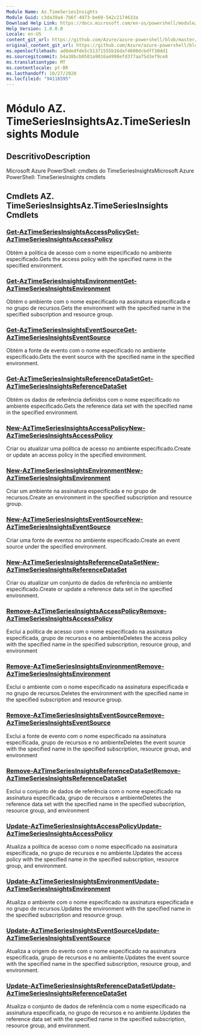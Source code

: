 ```yaml
---
Module Name: Az.TimeSeriesInsights
Module Guid: c3da39a4-7b6f-4973-be69-542c2174633a
Download Help Link: https://docs.microsoft.com/en-us/powershell/module/az.timeseriesinsights
Help Version: 1.0.0.0
Locale: en-US
content_git_url: https://github.com/Azure/azure-powershell/blob/master/src/TimeSeriesInsights/help/Az.TimeSeriesInsights.md
original_content_git_url: https://github.com/Azure/azure-powershell/blob/master/src/TimeSeriesInsights/help/Az.TimeSeriesInsights.md
ms.openlocfilehash: ad8dedfde5c51371555b16daf4600dcbdff30dd1
ms.sourcegitcommit: b4a38bcb0501a9016a4998efd377aa75d3ef9ce8
ms.translationtype: MT
ms.contentlocale: pt-BR
ms.lasthandoff: 10/27/2020
ms.locfileid: "94116595"
---
```

# <span data-ttu-id="695ba-101">Módulo AZ. TimeSeriesInsights</span><span class="sxs-lookup"><span data-stu-id="695ba-101">Az.TimeSeriesInsights Module</span></span>
## <span data-ttu-id="695ba-102">Descritivo</span><span class="sxs-lookup"><span data-stu-id="695ba-102">Description</span></span>
<span data-ttu-id="695ba-103">Microsoft Azure PowerShell: cmdlets do TimeSeriesInsights</span><span class="sxs-lookup"><span data-stu-id="695ba-103">Microsoft Azure PowerShell: TimeSeriesInsights cmdlets</span></span>

## <span data-ttu-id="695ba-104">Cmdlets AZ. TimeSeriesInsights</span><span class="sxs-lookup"><span data-stu-id="695ba-104">Az.TimeSeriesInsights Cmdlets</span></span>
### [<span data-ttu-id="695ba-105">Get-AzTimeSeriesInsightsAccessPolicy</span><span class="sxs-lookup"><span data-stu-id="695ba-105">Get-AzTimeSeriesInsightsAccessPolicy</span></span>](Get-AzTimeSeriesInsightsAccessPolicy.md)
<span data-ttu-id="695ba-106">Obtém a política de acesso com o nome especificado no ambiente especificado.</span><span class="sxs-lookup"><span data-stu-id="695ba-106">Gets the access policy with the specified name in the specified environment.</span></span>

### [<span data-ttu-id="695ba-107">Get-AzTimeSeriesInsightsEnvironment</span><span class="sxs-lookup"><span data-stu-id="695ba-107">Get-AzTimeSeriesInsightsEnvironment</span></span>](Get-AzTimeSeriesInsightsEnvironment.md)
<span data-ttu-id="695ba-108">Obtém o ambiente com o nome especificado na assinatura especificada e no grupo de recursos.</span><span class="sxs-lookup"><span data-stu-id="695ba-108">Gets the environment with the specified name in the specified subscription and resource group.</span></span>

### [<span data-ttu-id="695ba-109">Get-AzTimeSeriesInsightsEventSource</span><span class="sxs-lookup"><span data-stu-id="695ba-109">Get-AzTimeSeriesInsightsEventSource</span></span>](Get-AzTimeSeriesInsightsEventSource.md)
<span data-ttu-id="695ba-110">Obtém a fonte de evento com o nome especificado no ambiente especificado.</span><span class="sxs-lookup"><span data-stu-id="695ba-110">Gets the event source with the specified name in the specified environment.</span></span>

### [<span data-ttu-id="695ba-111">Get-AzTimeSeriesInsightsReferenceDataSet</span><span class="sxs-lookup"><span data-stu-id="695ba-111">Get-AzTimeSeriesInsightsReferenceDataSet</span></span>](Get-AzTimeSeriesInsightsReferenceDataSet.md)
<span data-ttu-id="695ba-112">Obtém os dados de referência definidos com o nome especificado no ambiente especificado.</span><span class="sxs-lookup"><span data-stu-id="695ba-112">Gets the reference data set with the specified name in the specified environment.</span></span>

### [<span data-ttu-id="695ba-113">New-AzTimeSeriesInsightsAccessPolicy</span><span class="sxs-lookup"><span data-stu-id="695ba-113">New-AzTimeSeriesInsightsAccessPolicy</span></span>](New-AzTimeSeriesInsightsAccessPolicy.md)
<span data-ttu-id="695ba-114">Criar ou atualizar uma política de acesso no ambiente especificado.</span><span class="sxs-lookup"><span data-stu-id="695ba-114">Create or update an access policy in the specified environment.</span></span>

### [<span data-ttu-id="695ba-115">New-AzTimeSeriesInsightsEnvironment</span><span class="sxs-lookup"><span data-stu-id="695ba-115">New-AzTimeSeriesInsightsEnvironment</span></span>](New-AzTimeSeriesInsightsEnvironment.md)
<span data-ttu-id="695ba-116">Criar um ambiente na assinatura especificada e no grupo de recursos.</span><span class="sxs-lookup"><span data-stu-id="695ba-116">Create an environment in the specified subscription and resource group.</span></span>

### [<span data-ttu-id="695ba-117">New-AzTimeSeriesInsightsEventSource</span><span class="sxs-lookup"><span data-stu-id="695ba-117">New-AzTimeSeriesInsightsEventSource</span></span>](New-AzTimeSeriesInsightsEventSource.md)
<span data-ttu-id="695ba-118">Criar uma fonte de eventos no ambiente especificado.</span><span class="sxs-lookup"><span data-stu-id="695ba-118">Create an event source under the specified environment.</span></span>

### [<span data-ttu-id="695ba-119">New-AzTimeSeriesInsightsReferenceDataSet</span><span class="sxs-lookup"><span data-stu-id="695ba-119">New-AzTimeSeriesInsightsReferenceDataSet</span></span>](New-AzTimeSeriesInsightsReferenceDataSet.md)
<span data-ttu-id="695ba-120">Criar ou atualizar um conjunto de dados de referência no ambiente especificado.</span><span class="sxs-lookup"><span data-stu-id="695ba-120">Create or update a reference data set in the specified environment.</span></span>

### [<span data-ttu-id="695ba-121">Remove-AzTimeSeriesInsightsAccessPolicy</span><span class="sxs-lookup"><span data-stu-id="695ba-121">Remove-AzTimeSeriesInsightsAccessPolicy</span></span>](Remove-AzTimeSeriesInsightsAccessPolicy.md)
<span data-ttu-id="695ba-122">Exclui a política de acesso com o nome especificado na assinatura especificada, grupo de recursos e no ambiente</span><span class="sxs-lookup"><span data-stu-id="695ba-122">Deletes the access policy with the specified name in the specified subscription, resource group, and environment</span></span>

### [<span data-ttu-id="695ba-123">Remove-AzTimeSeriesInsightsEnvironment</span><span class="sxs-lookup"><span data-stu-id="695ba-123">Remove-AzTimeSeriesInsightsEnvironment</span></span>](Remove-AzTimeSeriesInsightsEnvironment.md)
<span data-ttu-id="695ba-124">Exclui o ambiente com o nome especificado na assinatura especificada e no grupo de recursos.</span><span class="sxs-lookup"><span data-stu-id="695ba-124">Deletes the environment with the specified name in the specified subscription and resource group.</span></span>

### [<span data-ttu-id="695ba-125">Remove-AzTimeSeriesInsightsEventSource</span><span class="sxs-lookup"><span data-stu-id="695ba-125">Remove-AzTimeSeriesInsightsEventSource</span></span>](Remove-AzTimeSeriesInsightsEventSource.md)
<span data-ttu-id="695ba-126">Exclui a fonte de evento com o nome especificado na assinatura especificada, grupo de recursos e no ambiente</span><span class="sxs-lookup"><span data-stu-id="695ba-126">Deletes the event source with the specified name in the specified subscription, resource group, and environment</span></span>

### [<span data-ttu-id="695ba-127">Remove-AzTimeSeriesInsightsReferenceDataSet</span><span class="sxs-lookup"><span data-stu-id="695ba-127">Remove-AzTimeSeriesInsightsReferenceDataSet</span></span>](Remove-AzTimeSeriesInsightsReferenceDataSet.md)
<span data-ttu-id="695ba-128">Exclui o conjunto de dados de referência com o nome especificado na assinatura especificada, grupo de recursos e ambiente</span><span class="sxs-lookup"><span data-stu-id="695ba-128">Deletes the reference data set with the specified name in the specified subscription, resource group, and environment</span></span>

### [<span data-ttu-id="695ba-129">Update-AzTimeSeriesInsightsAccessPolicy</span><span class="sxs-lookup"><span data-stu-id="695ba-129">Update-AzTimeSeriesInsightsAccessPolicy</span></span>](Update-AzTimeSeriesInsightsAccessPolicy.md)
<span data-ttu-id="695ba-130">Atualiza a política de acesso com o nome especificado na assinatura especificada, no grupo de recursos e no ambiente.</span><span class="sxs-lookup"><span data-stu-id="695ba-130">Updates the access policy with the specified name in the specified subscription, resource group, and environment.</span></span>

### [<span data-ttu-id="695ba-131">Update-AzTimeSeriesInsightsEnvironment</span><span class="sxs-lookup"><span data-stu-id="695ba-131">Update-AzTimeSeriesInsightsEnvironment</span></span>](Update-AzTimeSeriesInsightsEnvironment.md)
<span data-ttu-id="695ba-132">Atualiza o ambiente com o nome especificado na assinatura especificada e no grupo de recursos.</span><span class="sxs-lookup"><span data-stu-id="695ba-132">Updates the environment with the specified name in the specified subscription and resource group.</span></span>

### [<span data-ttu-id="695ba-133">Update-AzTimeSeriesInsightsEventSource</span><span class="sxs-lookup"><span data-stu-id="695ba-133">Update-AzTimeSeriesInsightsEventSource</span></span>](Update-AzTimeSeriesInsightsEventSource.md)
<span data-ttu-id="695ba-134">Atualiza a origem do evento com o nome especificado na assinatura especificada, grupo de recursos e no ambiente.</span><span class="sxs-lookup"><span data-stu-id="695ba-134">Updates the event source with the specified name in the specified subscription, resource group, and environment.</span></span>

### [<span data-ttu-id="695ba-135">Update-AzTimeSeriesInsightsReferenceDataSet</span><span class="sxs-lookup"><span data-stu-id="695ba-135">Update-AzTimeSeriesInsightsReferenceDataSet</span></span>](Update-AzTimeSeriesInsightsReferenceDataSet.md)
<span data-ttu-id="695ba-136">Atualiza o conjunto de dados de referência com o nome especificado na assinatura especificada, no grupo de recursos e no ambiente.</span><span class="sxs-lookup"><span data-stu-id="695ba-136">Updates the reference data set with the specified name in the specified subscription, resource group, and environment.</span></span>

